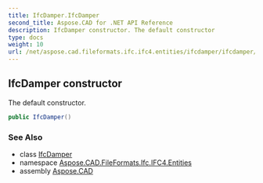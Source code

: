 ```yaml
---
title: IfcDamper.IfcDamper
second_title: Aspose.CAD for .NET API Reference
description: IfcDamper constructor. The default constructor
type: docs
weight: 10
url: /net/aspose.cad.fileformats.ifc.ifc4.entities/ifcdamper/ifcdamper/
---
```

## IfcDamper constructor

The default constructor.

```csharp
public IfcDamper()
```

### See Also

* class [IfcDamper](../)
* namespace [Aspose.CAD.FileFormats.Ifc.IFC4.Entities](../../ifcdamper/)
* assembly [Aspose.CAD](../../../)


